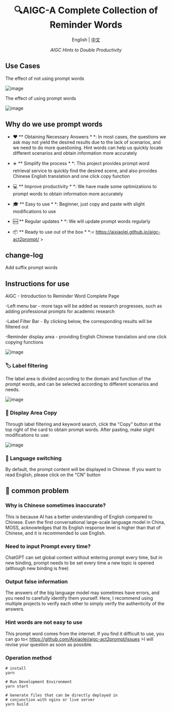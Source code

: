 <h1 align="center">
🔍AIGC-A Complete Collection of Reminder Words
</h1>

<p align="center">
    English | <a href="./README.md">中文</a>
</p>

<p align="center">
    <em>AIGC Hints to Double Productivity</em>
</p>

## Use Cases

The effect of not using prompt words

![image](https://raw.githubusercontent.com/Aixiaolei/images/main/lz_2.png)

The effect of using prompt words

![image](https://raw.githubusercontent.com/Aixiaolei/images/main/lz_1.gif)


## Why do we use prompt words


- ❤️ ** Obtaining Necessary Answers * *: In most cases, the questions we ask may not yield the desired results due to the lack of scenarios, and we need to do more questioning. Hint words can help us quickly locate different scenarios and obtain information more accurately



- ✈️ ** Simplify the process * *: This project provides prompt word retrieval service to quickly find the desired scene, and also provides Chinese English translation and one click copy function



- 💻 ** Improve productivity * *: We have made some optimizations to prompt words to obtain information more accurately



- 🎓 ** Easy to use * *: Beginner, just copy and paste with slight modifications to use



- 🆕 ** Regular updates * *: We will update prompt words regularly



- 📦 ** Ready to use out of the box * *:< https://aixiaolei.github.io/aigc-act2prompt/ >

## change-log



Add suffix prompt words



## Instructions for use



AIGC - Introduction to Reminder Word Complete Page

-Left menu bar - more tags will be added as research progresses, such as adding professional prompts for academic research

-Label Filter Bar - By clicking below, the corresponding results will be filtered out

-Reminder display area - providing English Chinese translation and one click copying functions



![image]( https://raw.githubusercontent.com/Aixiaolei/images/main/1682322039601.png )




### 🏷 Label filtering



The label area is divided according to the domain and function of the prompt words, and can be selected according to different scenarios and needs.



![image]( https://raw.githubusercontent.com/Aixiaolei/images/main/1682322484922.png )




### 🔬 Display Area Copy



Through label filtering and keyword search, click the "Copy" button at the top right of the card to obtain prompt words. After pasting, make slight modifications to use:



![image]( https://raw.githubusercontent.com/Aixiaolei/images/main/1682352313020.png )


### 💬 Language switching



By default, the prompt content will be displayed in Chinese. If you want to read English, please click on the "CN" button




## 🤔 common problem



### Why is Chinese sometimes inaccurate?



This is because AI has a better understanding of English compared to Chinese. Even the first conversational large-scale language model in China, MOSS, acknowledges that its English response level is higher than that of Chinese, and it is recommended to use English.




### Need to input Prompt every time?



ChatGPT can set global context without entering prompt every time, but in new binding, prompt needs to be set every time a new topic is opened (although new binding is free)




### Output false information



The answers of the big language model may sometimes have errors, and you need to carefully identify them yourself. Here, I recommend using multiple projects to verify each other to simply verify the authenticity of the answers.



### Hint words are not easy to use



This prompt word comes from the internet. If you find it difficult to use, you can go to< https://github.com/Aixiaolei/aigc-act2prompt/issues >I will revise your question as soon as possible.


### Operation method

```shell
# install
yarn

# Run Development Environment
yarn start

# Generate files that can be directly deployed in 
# conjunction with nginx or live server
yarn build
```